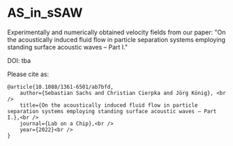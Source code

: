 # AS_in_sSAW

Experimentally and numerically obtained velocity fields from our paper: "On the acoustically induced fluid flow in particle separation systems employing standing surface acoustic waves – Part I."

DOI: tba

Please cite as:
```
@article{10.1088/1361-6501/ab7bfd, 
	author={Sebastian Sachs and Christian Cierpka and Jörg König}, <br />
	title={On the acoustically induced fluid flow in particle separation systems employing standing surface acoustic waves – Part I.},<br />
	journal={Lab on a Chip},<br />
	year={2022}<br />
}
```
